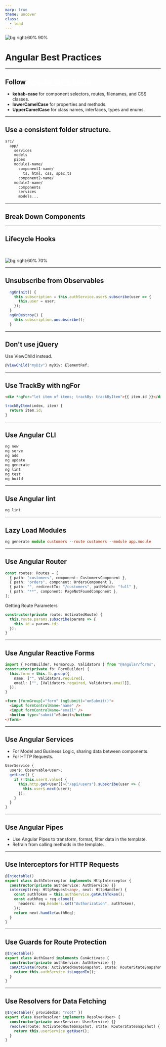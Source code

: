 ```yaml
---
marp: true
theme: uncover
class:
  - lead
---
```


![bg right:60% 90%](https://images.ctfassets.net/aq13lwl6616q/nI6ON3VtJH67WzcnmUV0H/3c49f45a74d3e0989c279976d22b5937/advanced_angular_interview_questions.png?w=655&fm=webp)

# Angular Best Practices

---

## Follow [Angular Style Guide](https://angular.io/guide/styleguide)

- **kebab-case** for component selectors, routes, filenames, and CSS classes.
- **lowerCamelCase** for properties and methods.
- **UpperCamelCase** for class names, interfaces, types and enums.

---

## Use a consistent folder structure.

```bash
src/
  app/
    services
    models
    pipes
    module1-name/
      component1-name/
        ts, html, css, spec.ts
      component2-name/
    module2-name/
      components
      services
      models...

```

---

## Break Down Components

---

## Lifecycle Hooks

[Change Detection Ref](https://angular.io/api/core/ChangeDetectorRef)

![bg right:60% 70%](https://miro.medium.com/v2/resize:fit:733/1*By7qWOomvpnCKxwX2ucmmw.png)

---

## Unsubscribe from Observables

```typescript
  ngOnInit() {
    this.subscription = this.authService.user$.subscribe(user => {
      this.user = user;
    });
  }
  ngOnDestroy() {
    this.subscription.unsubscribe();
  }
```

---

## Don't use jQuery

Use ViewChild instead.

```typescript
@ViewChild("myDiv") myDiv: ElementRef;
```

---

## Use TrackBy with ngFor

```html
<div *ngFor="let item of items; trackBy: trackByItem">{{ item.id }}</div>
```

```typescript
trackByItem(index, item) {
  return item.id;
}
```

---

## Use Angular CLI

```bash
ng new
ng serve
ng add
ng update
ng generate
ng lint
ng test
ng build
```

---

## Use Angular lint

```bash
ng lint
```

---

## Lazy Load Modules

```typescript
ng generate module customers --route customers --module app.module
```

---

## Use Angular Router

```typescript
const routes: Routes = [
  { path: "customers", component: CustomersComponent },
  { path: "orders", component: OrdersComponent },
  { path: "", redirectTo: "/customers", pathMatch: "full" },
  { path: "**", component: PageNotFoundComponent },
];
```

Getting Route Parameters

```typescript
constructor(private route: ActivatedRoute) {
  this.route.params.subscribe(params => {
    this.id = params.id;
  });
}
```

---

## Use Angular Reactive Forms

```typescript
import { FormBuilder, FormGroup, Validators } from "@angular/forms";
constructor(private fb: FormBuilder) {
  this.form = this.fb.group({
    name: ["", Validators.required],
    email: ["", [Validators.required, Validators.email]],
  });
}
```

```html
<form [formGroup]="form" (ngSubmit)="onSubmit()">
  <input formControlName="name" />
  <input formControlName="email" />
  <button type="submit">Submit</button>
</form>
```

---

## Use Angular Services

- For Model and Business Logic, sharing data between components.
- For HTTP Requests.

```typescript
UserService {
  user$: Observable<User>;
  getUser() {
    if (!this.user$.value) {
      this.http.get<User[]>("/api/users").subscribe(user => {
        this.user$.next(user);
      });
    }
  }
}
```

---

## Use Angular Pipes

- Use Angular Pipes to transform, format, filter data in the template.
- Refrain from calling methods in the template.

---

## Use Interceptors for HTTP Requests

```typescript
@Injectable()
export class AuthInterceptor implements HttpInterceptor {
  constructor(private authService: AuthService) {}
  intercept(req: HttpRequest<any>, next: HttpHandler) {
    const authToken = this.authService.getAuthToken();
    const authReq = req.clone({
      headers: req.headers.set("Authorization", authToken),
    });
    return next.handle(authReq);
  }
}
```

---

## Use Guards for Route Protection

```typescript
@Injectable()
export class AuthGuard implements CanActivate {
  constructor(private authService: AuthService) {}
  canActivate(route: ActivatedRouteSnapshot, state: RouterStateSnapshot) {
    return this.authService.isLoggedIn();
  }
}
```

---

## Use Resolvers for Data Fetching

```typescript
@Injectable({ providedIn: "root" })
export class UserResolver implements Resolve<User> {
  constructor(private userService: UserService) {}
  resolve(route: ActivatedRouteSnapshot, state: RouterStateSnapshot) {
    return this.userService.getUser();
  }
}
```

<style style="display:none">
:root {
    --color-background: linear-gradient(45deg, #000, #335);
    --color-foreground: #fff;
    --color-background-code: #222222ee;
    --color-highlight: #f00;
    --color-dimmed: #f00;
  }
  section{
    /* background-image: url('https://t4.ftcdn.net/jpg/04/89/68/23/360_F_489682374_ckc0OVyT6Av0NGcuYbwBSCxy62blF4CQ.jpg');
    background-size: cover; */
  }
  a{
    color:#fff;
    border-bottom: 1px dotted #fff;
  }
</style>
